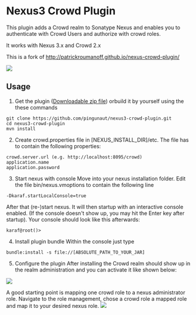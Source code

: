 Nexus3 Crowd Plugin
==================

This plugin adds a Crowd realm to Sonatype Nexus and enables you to authenticate with Crowd Users and authorize with crowd roles.

It works with Nexus 3.x and Crowd 2.x

This is a fork of http://patrickroumanoff.github.io/nexus-crowd-plugin/

<a href='https://ci.pingunaut.com/job/pingunaut/job/nexus3-crowd-plugin/job/master/'><img src='https://ci.pingunaut.com/buildStatus/icon?job=pingunaut/nexus3-crowd-plugin/master'></a>

Usage
-
1. Get the plugin (<a href='https://github.com/pingunaut/nexus3-crowd-plugin/releases/download/3.0.1-01/nexus3-crowd-plugin-3.0.1-01.jar.zip'>Downloadable zip file</a>) orbuild it by yourself using the these commands
  ```
  git clone https://github.com/pingunaut/nexus3-crowd-plugin.git
  cd nexus3-crowd-plugin
  mvn install
  ```
  
2. Create crowd.properties file in [NEXUS_INSTALL_DIR]/etc. The file has to contain the following properties:
  ```
  crowd.server.url (e.g. http://localhost:8095/crowd)
  application.name
  application.password
  ```

3. Start nexus with console
  Move into your nexus installation folder. Edit the file bin/nexus.vmoptions to contain the following line
  ```
  -Dkaraf.startLocalConsole=true
  ```
  After that (re-)start nexus. It will then startup with an interactive console enabled. (If the console doesn't show up, you may hit the Enter key after startup).
  Your console should look like this afterwards:
  ```
  karaf@root()> 
  ```
  
4. Install plugin bundle
  Within the console just type
  ```
  bundle:install -s file://[ABSOLUTE_PATH_TO_YOUR_JAR]
  ```
  
5. Configure the plugin
  After installing the Crowd realm should show up in the realm administration and you can activate it like shown below:
  <img src='https://pseudorandombullshitgenerator.com/img/nexus_crowd.png'>

  A good starting point is mapping one crowd role to a nexus administrator role. Navigate to the role management, chose a crowd role a mapped role and map it to your desired nexus role.
  <img src='https://pseudorandombullshitgenerator.com/img/nexus-5.png'>
